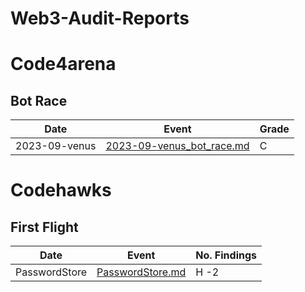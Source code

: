 # Web3-Audit-Reports

<!-- - [2023-09-venus](Bot_races/2023-09-venus_bot_race.md) C grade -->

# Code4arena 
## Bot Race
| Date       | Event                                 | Grade |
|------------|---------------------------------------|-------|
| 2023-09-venus | [2023-09-venus_bot_race.md](Bot_races/2023-09-venus_bot_race.md) | C     |


# Codehawks
## First Flight
| Date | Event | No. Findings |
|------------|---------------------------------------| ------------------- |
| PasswordStore| [PasswordStore.md](CodeHawks/First%20Flight/aviksaikat-First-Flight-\#1_-PasswordStore.md) | H -2
